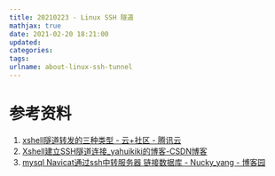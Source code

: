 ```yaml
---
title: 20210223 - Linux SSH 隧道
mathjax: true
date: 2021-02-20 18:21:00
updated:
categories:
tags:
urlname: about-linux-ssh-tunnel
---
```




<!-- more -->





# 参考资料

1. [xshell隧道转发的三种类型 - 云+社区 - 腾讯云](https://cloud.tencent.com/developer/article/1495849)
2. [Xshell建立SSH隧道连接_yahuikiki的博客-CSDN博客](https://blog.csdn.net/yahuikiki/article/details/81503643)
3. [mysql Navicat通过ssh中转服务器 链接数据库 - Nucky_yang - 博客园](https://www.cnblogs.com/yanghaolie/p/8854231.html)